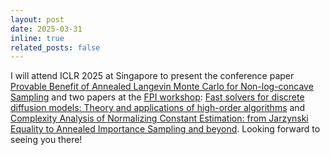 ```yaml
---
layout: post
date: 2025-03-31
inline: true
related_posts: false
---
```


I will attend ICLR 2025 at Singapore to present the conference paper [Provable Benefit of Annealed Langevin Monte Carlo for Non-log-concave Sampling](https://iclr.cc/virtual/2025/poster/29777) and two papers at the [FPI workshop](https://sites.google.com/view/fpiworkshop/): [Fast solvers for discrete diffusion models: Theory and applications of high-order algorithms](https://arxiv.org/abs/2502.00234) and [Complexity Analysis of Normalizing Constant Estimation: from Jarzynski Equality to Annealed Importance Sampling and beyond](https://arxiv.org/abs/2502.04575). Looking forward to seeing you there!